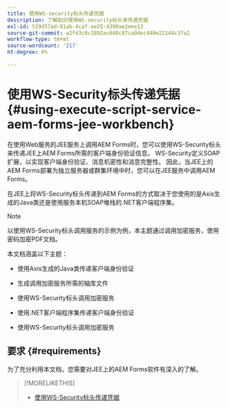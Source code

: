 ```yaml
---
title: 使用WS-security标头传递凭据
description: 了解如何使用WS-security标头来传递凭据
exl-id: 519d57ad-81ab-4caf-ae25-4390ae2eee13
source-git-commit: a2fd3c0c1892ac648c87ca0dec440e22144c37a2
workflow-type: tm+mt
source-wordcount: '217'
ht-degree: 0%

---
```


# 使用WS-Security标头传递凭据 {#using-execute-script-service-aem-forms-jee-workbench}

在使用Web服务的JEE服务上调用AEM Forms时，您可以使用WS-Security标头来传递JEE上AEM Forms所需的客户端身份验证信息。 WS-Security定义SOAP扩展，以实现客户端身份验证、消息机密性和消息完整性。 因此，当JEE上的AEM Forms部署为独立服务器或群集环境中时，您可以在JEE服务中调用AEM Forms。

在JEE上将WS-Security标头传递到AEM Forms的方式取决于您使用的是Axis生成的Java类还是使用服务本机SOAP堆栈的.NET客户端程序集。

>[!NOTE]
>
>以使用WS-Security标头调用服务的示例为例，本主题通过调用加密服务，使用密码加密PDF文档。

本文档涵盖以下主题：

* 使用Axis生成的Java类传递客户端身份验证

* 生成调用加密服务所需的轴库文件

* 使用WS-Security标头调用加密服务

* 使用.NET客户端程序集传递客户端身份验证

* 使用WS-Security标头调用加密服务


## 要求 {#requirements}

为了充分利用本文档，您需要对JEE上的AEM Forms软件有深入的了解。

>[!MORELIKETHIS]
>
>* [使用WS-Security标头传递凭据](assets/passing-credentials-using-ws-security-headers.pdf)


